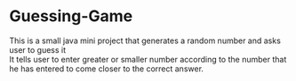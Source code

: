 # Guessing-Game
This is a small java mini project that generates a random number and asks user to guess it
<br>
It tells user to enter greater or smaller number according to the number that he has entered to come closer to the correct answer.

